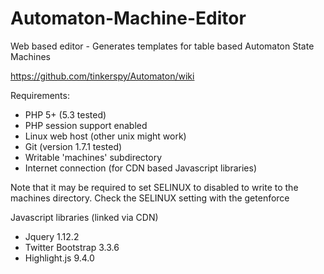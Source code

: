 # Automaton-Machine-Editor
Web based editor - Generates templates for table based Automaton State Machines

https://github.com/tinkerspy/Automaton/wiki

Requirements:
- PHP 5+ (5.3 tested)
- PHP session support enabled
- Linux web host (other unix might work)
- Git (version 1.7.1 tested) 
- Writable 'machines' subdirectory
- Internet connection (for CDN based Javascript libraries)

Note that it may be required to set SELINUX to disabled to write to the machines directory.
Check the SELINUX setting with the getenforce

Javascript libraries (linked via CDN)
- Jquery 1.12.2
- Twitter Bootstrap 3.3.6
- Highlight.js 9.4.0


